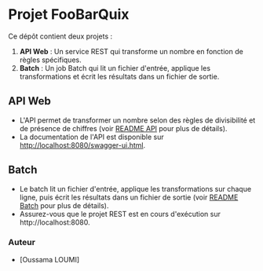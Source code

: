 # Projet FooBarQuix

Ce dépôt contient deux projets :

1. **API Web** : Un service REST qui transforme un nombre en fonction de règles spécifiques.
2. **Batch** : Un job Batch qui lit un fichier d'entrée, applique les transformations et écrit les résultats dans un fichier de sortie.

## API Web

- L'API permet de transformer un nombre selon des règles de divisibilité et de présence de chiffres (voir [README API](./FOOBARQUIX/README.md) pour plus de détails).
- La documentation de l'API est disponible sur [http://localhost:8080/swagger-ui.html](http://localhost:8080/swagger-ui.html).

## Batch

- Le batch lit un fichier d'entrée, applique les transformations sur chaque ligne, puis écrit les résultats dans un fichier de sortie (voir [README Batch](./Batch/README.md) pour plus de détails).
- Assurez-vous que le projet REST est en cours d'exécution sur http://localhost:8080.

### Auteur
- [Oussama LOUMI]


